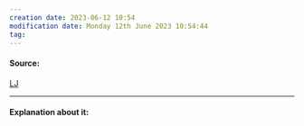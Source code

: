 ```yaml
---
creation date: 2023-06-12 10:54
modification date: Monday 12th June 2023 10:54:44
tag: 
---
```


#### Source:
[LJ](https://linuxjourney.com/lesson/network-interfaces)

--------------------------------------

#### Explanation about it:

